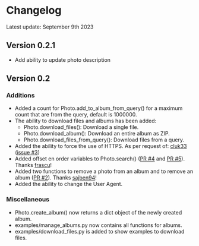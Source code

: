 # Changelog
Latest update: September 9th 2023
## Version 0.2.1
- Add ability to update photo description
## Version 0.2
### Additions
- Added a count for Photo.add_to_album_from_query() for a maximum count that are from the query, default is 1000000.
- The ability to download files and albums has been added:
	- Photo.download_files(): Download a single file.
	- Photo.download_album(): Download an entire album as ZIP.
	- Photo.download_files_from_query(): Download files from a query.
- Added the ability to force the use of HTTPS. As per request of: [cluk33](https://github.com/cluk33) ([issue #3](https://github.com/mvlnetdev/photoprism_client/issues/3))
- Added offset en order variables to Photo.search() ([PR #4](https://github.com/mvlnetdev/photoprism_client/pull/4) and [PR #5](https://github.com/mvlnetdev/photoprism_client/pull/5)). Thanks [frascu](https://github.com/frascu)!
- Added two functions to remove a photo from an album and to remove an album ([PR #2](https://github.com/mvlnetdev/photoprism_client/pull/2)).  Thanks [sajben94](https://github.com/sajben94)!
- Added the ability to change the User Agent.

### Miscellaneous
- Photo.create_album() now returns a dict object of the newly created album.
- examples/manage_albums.py now contains all functions for albums.
- examples/download_files.py is added to show examples to download files.

